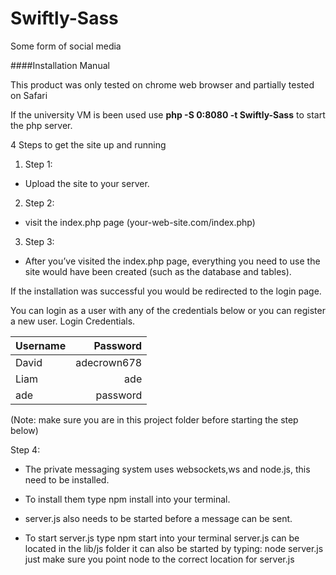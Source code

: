 # Swiftly-Sass
Some form of social media

####Installation Manual

This product was only tested on chrome web browser and partially tested on Safari


If the university VM is been used use **php -S 0:8080 -t Swiftly-Sass** to start the php server.

4 Steps to get the site up and running

1. Step 1:
  + Upload the site to your server.
2. Step 2:
  + visit the index.php page (your-web-site.com/index.php)
3. Step 3:
  + After you’ve visited the index.php page, everything you need to use the site would have been created (such as the database and tables).

If the installation was successful you would be redirected to the login page.

You can login as a user with any of the credentials below or you can register a new user.
Login Credentials.

| Username  | Password    |
| ----------|-----------: |
| David     | adecrown678 |
| Liam      | ade         |
| ade       | password    |

(Note: make sure you are in this project folder before starting the step below)

Step 4:
 + The private messaging system uses websockets,ws and node.js, this need to be installed.
 + To install them type npm install into your terminal.
 
 + server.js also needs to be started before a message can be sent.
 + To start server.js type npm start into your terminal
 server.js can be located in the lib/js folder
 it can also be started by typing:  node server.js just make sure you point node to the correct location for server.js
